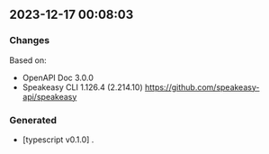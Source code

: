 

## 2023-12-17 00:08:03
### Changes
Based on:
- OpenAPI Doc 3.0.0 
- Speakeasy CLI 1.126.4 (2.214.10) https://github.com/speakeasy-api/speakeasy
### Generated
- [typescript v0.1.0] .
